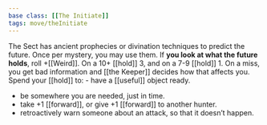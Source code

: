 ```yaml
---
base class: [[The Initiate]]
tags: move/theInitiate
---
```

The Sect has ancient prophecies or divination techniques to predict the future. Once per mystery, you may use them. If **you look at what the future holds**, roll +[[Weird]]. On a 10+ [[hold]] 3, and on a 7-9 [[hold]] 1. On a miss, you get bad information and [[the Keeper]] decides how that affects you. Spend your [[hold]] to:   - have a [[useful]] object ready.
  - be somewhere you are needed, just in time.
  - take +1 [[forward]], or give +1 [[forward]] to another hunter.
  - retroactively warn someone about an attack, so that it doesn’t happen.
  